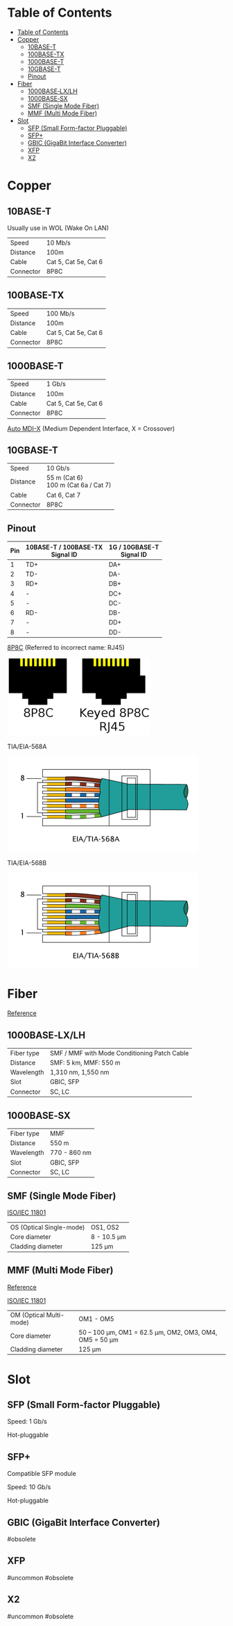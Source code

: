 # Table of Contents
- [Table of Contents](#Table-of-Contents)
- [Copper](#Copper)
  - [10BASE-T](#10BASE-T)
  - [100BASE-TX](#100BASE-TX)
  - [1000BASE-T](#1000BASE-T)
  - [10GBASE-T](#10GBASE-T)
  - [Pinout](#Pinout)
- [Fiber](#Fiber)
  - [1000BASE‑LX/LH](#1000BASE%E2%80%91LXLH)
  - [1000BASE‑SX](#1000BASE%E2%80%91SX)
  - [SMF (Single Mode Fiber)](#SMF-Single-Mode-Fiber)
  - [MMF (Multi Mode Fiber)](#MMF-Multi-Mode-Fiber)
- [Slot](#Slot)
  - [SFP (Small Form-factor Pluggable)](#SFP-Small-Form-factor-Pluggable)
  - [SFP+](#SFP)
  - [GBIC (GigaBit Interface Converter)](#GBIC-GigaBit-Interface-Converter)
  - [XFP](#XFP)
  - [X2](#X2)

# Copper

## 10BASE-T

Usually use in WOL (Wake On LAN)

|  |  |
| - | - |
| Speed | 10 Mb/s |
| Distance | 100m |
| Cable | Cat 5, Cat 5e, Cat 6 |
| Connector | 8P8C |

## 100BASE-TX

|  |  |
| - | - |
| Speed | 100 Mb/s |
| Distance | 100m |
| Cable | Cat 5, Cat 5e, Cat 6 |
| Connector | 8P8C |

## 1000BASE-T

|  |  |
| - | - |
| Speed | 1 Gb/s |
| Distance | 100m |
| Cable | Cat 5, Cat 5e, Cat 6 |
| Connector | 8P8C |

[Auto MDI-X](https://en.wikipedia.org/wiki/Medium-dependent_interface) (Medium Dependent Interface, X = Crossover)

## 10GBASE-T

|  |  |
| - | - |
| Speed | 10 Gb/s |
| Distance | 55 m (Cat 6)<br> 100 m (Cat 6a / Cat 7) |
| Cable | Cat 6, Cat 7 |
| Connector | 8P8C |

## Pinout

| Pin | 10BASE-T / 100BASE-TX<br> Signal ID | 1G / 10GBASE-T<br> Signal ID |
| - | - | - |
| 1 | TD+ | DA+ |
| 2 | TD- | DA- |
| 3 | RD+ | DB+ |
| 4 | - | DC+ |
| 5 | - | DC- |
| 6 | RD- | DB- |
| 7 | - | DD+ |
| 8 | - | DD- |

[8P8C](https://en.wikipedia.org/wiki/Modular_connector) (Referred to incorrect name: RJ45)

![8P8C RJ45](img/8P8C&#32;RJ45.png)

TIA/EIA-568A

![TIA-568A](img/TIA-568A.png)

TIA/EIA-568B

![TIA-568A](img/TIA-568B.png)

# Fiber

[Reference](https://www.cisco.com/c/en/us/products/collateral/interfaces-modules/gigabit-ethernet-gbic-sfp-modules/datasheet-c78-366584.html)

## 1000BASE‑LX/LH

|  |  |
| - | - |
| Fiber type | SMF / MMF with Mode Conditioning Patch Cable |
| Distance | SMF: 5 km, MMF: 550 m |
| Wavelength | 1,310 nm, 1,550 nm |
| Slot | GBIC, SFP |
| Connector | SC, LC |

## 1000BASE‑SX

|  |  |
| - | - |
| Fiber type | MMF |
| Distance | 550 m |
| Wavelength | 770 - 860 nm |
| Slot | GBIC, SFP |
| Connector | SC, LC |

## SMF (Single Mode Fiber)

[ISO/IEC 11801](https://en.wikipedia.org/wiki/ISO/IEC_11801)

|  |  |
| - | - |
| OS (Optical Single-mode) | OS1, OS2 |
| Core diameter | 8 - 10.5 µm |
| Cladding diameter | 125 µm |

## MMF (Multi Mode Fiber)

[Reference](https://en.wikipedia.org/wiki/Multi-mode_optical_fiber)

[ISO/IEC 11801](https://en.wikipedia.org/wiki/ISO/IEC_11801)

|  |  |
| - | - |
| OM (Optical Multi-mode) | OM1 - OM5 |
| Core diameter | 50 – 100 µm, OM1 = 62.5 µm, OM2, OM3, OM4, OM5 = 50 µm |
| Cladding diameter | 125 µm |

# Slot

## SFP (Small Form-factor Pluggable)

Speed: 1 Gb/s

Hot-pluggable

## SFP+

Compatible SFP module

Speed: 10 Gb/s

Hot-pluggable

## GBIC (GigaBit Interface Converter)

#obsolete

## XFP

#uncommon #obsolete

## X2

#uncommon #obsolete
